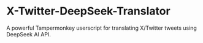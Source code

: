 # X-Twitter-DeepSeek-Translator
A powerful Tampermonkey userscript for translating X/Twitter tweets using DeepSeek AI API.
